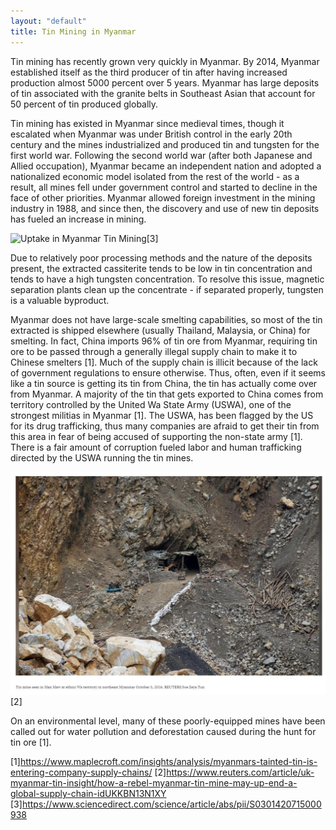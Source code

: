```yaml
---
layout: "default"
title: Tin Mining in Myanmar
---
```

Tin mining has recently grown very quickly in Myanmar. By 2014, Myanmar established itself as the third producer of tin after having increased production almost 5000 percent over 5 years. Myanmar has large deposits of tin associated with the granite belts in Southeast Asian that account for 50 percent of tin produced globally. 

Tin mining has existed in Myanmar since medieval times, though it escalated when Myanmar was under British control in the early 20th century and the mines industrialized and produced tin and tungsten for the first world war. Following the second world war (after both Japanese and Allied occupation), Myanmar became an independent nation and adopted a nationalized economic model isolated from the rest of the world - as a result, all mines fell under government control and started to decline in the face of other  priorities. Myanmar allowed foreign investment in the mining industry in 1988, and since then, the discovery and use of new tin deposits has fueled an increase in mining. 

![Uptake in Myanmar Tin Mining](images/myanmarstats.jpg)[3]

Due to relatively poor processing methods and the nature of the deposits present, the extracted cassiterite tends to be low in tin concentration and tends to have a high tungsten concentration. To resolve this issue, magnetic separation plants clean up the concentrate - if separated properly, tungsten is a valuable byproduct.

Myanmar does not have large-scale smelting capabilities, so most of the tin extracted is shipped elsewhere (usually Thailand, Malaysia, or China) for smelting. In fact, China imports 96% of tin ore from Myanmar, requiring tin ore to be passed through a generally illegal supply chain to make it to Chinese smelters [1]. Much of the supply chain is illicit because of the lack of government regulations to ensure otherwise. Thus, often, even if it seems like a tin source is getting its tin from China, the tin has actually come over from Myanmar. A majority of the tin that gets exported to China comes from territory controlled by the United Wa State Army (USWA), one of the strongest militias in Myanmar [1]. The USWA, has been flagged by the US for its drug trafficking, thus many companies are afraid to get their tin from this area in fear of being accused of supporting the non-state army [1]. There is a fair amount of corruption fueled labor and human trafficking directed by the USWA running the tin mines.

![USWA territory mine](images/myanmine.jpg)[2]

On an environmental level, many of these poorly-equipped mines have been called out for water pollution and deforestation caused during the hunt for tin ore [1].

[1]https://www.maplecroft.com/insights/analysis/myanmars-tainted-tin-is-entering-company-supply-chains/
[2]https://www.reuters.com/article/uk-myanmar-tin-insight/how-a-rebel-myanmar-tin-mine-may-up-end-a-global-supply-chain-idUKKBN13N1XY
[3]https://www.sciencedirect.com/science/article/abs/pii/S0301420715000938
